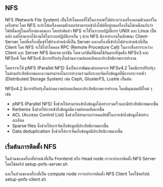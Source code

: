 ## NFS

NFS (Network File System) เป็นโปรโตคอลที่ใช้ในการแชร์ไฟล์ระหว่างเครื่องคอมพิวเตอร์ในเครือข่าย โดย NFS จะทำให้เครื่องคอมพิวเตอร์สามารถเข้าถึงไฟล์ที่อยู่บนเครื่องอื่นได้เหมือนกับว่าไฟล์นั้นอยู่ในเครื่องของตนเอง โดยปกติแล้ว NFS จะใช้ในระบบปฏิบัติการ UNIX และ Linux เป็นหลัก แต่ก็สามารถใช้งานได้ในระบบปฏิบัติการอื่น ๆ ด้วย
NFS มีการทำงานในลักษณะ Client-Server โดยที่เครื่องที่แชร์ไฟล์จะทำหน้าที่เป็น Server และเครื่องที่เข้าถึงไฟล์จะทำหน้าที่เป็น Client โดย NFS จะใช้โปรโตคอล RPC (Remote Procedure Call) ในการสื่อสารระหว่าง Client และ Server
NFS มีหลายเวอร์ชัน โดยเวอร์ชันที่นิยมใช้กันมากที่สุดคือ NFSv3 และ NFSv4 โดย NFSv4 มีการปรับปรุงในด้านความปลอดภัยและประสิทธิภาพการทำงาน

โดยเราจะใช้ pNFS (Parallel NFS) ซึ่งเป็นการพัฒนาต่อยอดจาก NFSv4.2 โดยมีการปรับปรุงในด้านประสิทธิภาพและความสามารถในการทำงานร่วมกับระบบจัดเก็บข้อมูลที่มีการกระจายตัว (Distributed Storage System) เช่น Ceph, GlusterFS, Lustre เป็นต้น

NFSv4.2 มีการปรับปรุงในด้านความปลอดภัยและประสิทธิภาพการทำงาน โดยมีคุณสมบัติใหม่ ๆ เช่น

- pNFS (Parallel NFS) ซึ่งช่วยให้สามารถเข้าถึงข้อมูลได้อย่างรวดเร็วและมีประสิทธิภาพมากขึ้น
- Kerberos ซึ่งช่วยให้การเข้าถึงข้อมูลมีความปลอดภัยมากขึ้น
- ACL (Access Control List) ซึ่งช่วยให้สามารถกำหนดสิทธิ์ในการเข้าถึงข้อมูลได้อย่างละเอียด
- Sparse files ซึ่งช่วยให้การจัดเก็บข้อมูลมีประสิทธิภาพมากขึ้น
- Data deduplication ซึ่งช่วยให้การจัดเก็บข้อมูลมีประสิทธิภาพมากขึ้น

## เริ่มต้นการติดตั้ง NFS

ในส่วนของเครื่องที่ทำหน้าที่เป็น Frontend หรือ Head node เราจะทำการติดตั้ง NFS Server
โดยใช้สคริป setup-pnfs-server.sh

และในส่วนของเครื่องที่เป็น compute node เราจะทำการติดตั้ง NFS Client
โดยใช้สคริปต์ setup-pnfs-client.sh
